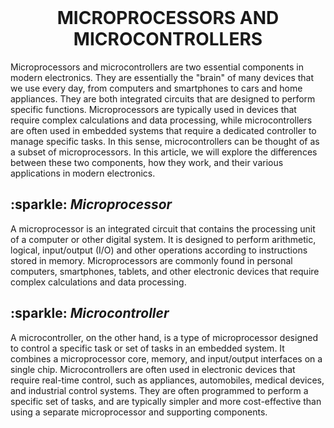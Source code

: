 <br>
<h1 align="center">MICROPROCESSORS AND MICROCONTROLLERS </h1>
<p>Microprocessors and microcontrollers are two essential components in modern electronics. They are essentially the "brain" of many devices that we use every day, from computers and smartphones to cars and home appliances. They are both integrated circuits that are designed to perform specific functions. Microprocessors are typically used in devices that require complex calculations and data processing, while microcontrollers are often used in embedded systems that require a dedicated controller to manage specific tasks. In this sense, microcontrollers can be thought of as a subset of microprocessors. In this article, we will explore the differences between these two components, how they work, and their various applications in modern electronics.</p>
<h2> :sparkle: <em>Microprocessor</em> </h2>
<p>A microprocessor is an integrated circuit that contains the processing unit of a computer or other digital system. It is designed to perform arithmetic, logical, input/output (I/O) and other operations according to instructions stored in memory. Microprocessors are commonly found in personal computers, smartphones, tablets, and other electronic devices that require complex calculations and data processing.</p>
<h2> :sparkle: <em>Microcontroller</em> </h2>
<p>A microcontroller, on the other hand, is a type of microprocessor designed to control a specific task or set of tasks in an embedded system. It combines a microprocessor core, memory, and input/output interfaces on a single chip. Microcontrollers are often used in electronic devices that require real-time control, such as appliances, automobiles, medical devices, and industrial control systems. They are often programmed to perform a specific set of tasks, and are typically simpler and more cost-effective than using a separate microprocessor and supporting components.</p>
